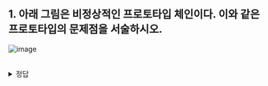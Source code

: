 ## 1. 아래 그림은 비정상적인 프로토타입 체인이다. 이와 같은 프로토타입의 문제점을 서술하시오.
![image](https://user-images.githubusercontent.com/44183007/195031554-6735a3e7-6a96-4837-8a59-e7e34fbfa825.png)

<br/>
<details>
<summary>정답</summary>
<pre>
순환 참조하는 프로토타입 체인이 만들어지면 프로토타입 체인 종점이 존재하지 안기 때문에 프로토타입 체인에서 프로퍼티를 검색할 때 무한 루프에 빠진다.
</pre>
</details>

<br/>
